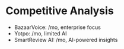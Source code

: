 # Competitive Analysis
- BazaarVoice: /mo, enterprise focus
- Yotpo: /mo, limited AI
- SmartReview AI: /mo, AI-powered insights

